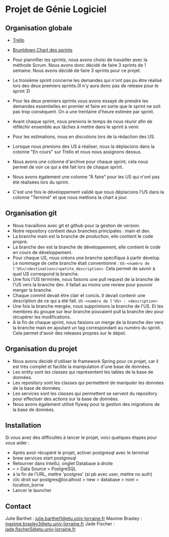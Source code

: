 # Projet de Génie Logiciel

## Organisation globale

- [Trello](https://trello.com/invite/espacedetravail99567008/ATTI49bfb43e7e76600b48407b52b617bc83340B516E)
- [Bruntdown Chart des sprints](https://docs.google.com/spreadsheets/d/12kLXkiJ2ryTRIxXRqjjd3rBuwMot19uwSo-VC-IIk34/edit?usp=sharing)

- Pour plannifier les sprints, nous avons choisi de travailler avec la méthode Scrum. Nous avons donc décidé de faire 3 sprints de 1 semaine. Nous avons décidé de faire 3 sprints pour ce projet.
- Le troisième sprint concerne les demandes qui n'ont pas pu être réalisé lors des deux premiers sprints.(Il n'y aura donc pas de release pour le sprint 3)
- Pour les deux premiers sprints vous avons essayé de prendre les demandes essentielles en premier et faire en sorte que le sprint ne soit pas trop conséquent. On a une trentaine d'heure estimée par sprint.
- Avant chaque sprint, nous prenions le temps de nous réunir afin de réfléchir ensemble aux tâches à mettre dans le sprint à venir.
- Pour les estimations, nous en discutions lors de la rédaction des US.
- Lorsque nous prenions des US à réaliser, nous la déplacions dans la colonne "En cours" sur Trello et nous nous assignons dessus.
- Nous avons une colonne d'archive pour chaque sprint, cela nous permet de voir ce qui a été fait lors de chaque sprint.
- Nous avons également une colonne "À faire" pour les US qui n'ont pas été réalisées lors du sprint.
- C'est une fois le développement validé que nous déplacions l'US dans la colonne "Terminé" et que nous mettions la chart à jour.

## Organisation git

- Nous travaillons avec git et github pour la gestion de version.
- Notre repository contient deux branches principales : main et dev.
- La branche main est la branche de production, elle contient le code propre.
- La branche dev est la branche de développement, elle contient le code en cours de développement.
- Pour chaque US, nous créons une branche spécifique à partir develop. Le nommage de cette branche était conventionné : `US-<numéro de l'US>/<destination>/<petite_description>`. Cela permet de savoir à quel US correspond la branche.
- Une fois l'US terminée, nous faisons une pull request de la branche de l'US vers la branche dev. Il fallait au moins une review pour pouvoir merger la branche.
- Chaque commit devait être clair et concis. Il devait contenir une description de ce qui a été fait. `US-<numéro de l'US> : <description>`
- Une fois la branche mergée, nous supprimions la branche de l'US. Et les membres du groupe sur leur branche pouvaient pull la branche dev pour récupérer les modifications.
- À la fin de chaque sprint, nous faisions un merge de la branche dev vers la branche main en ajoutant un tag correspondant au numéro du sprint. Cela permet d'avoir des releases propres sur le dépot.

## Organisation du projet

- Nous avons décidé d'utiliser le framework Spring pour ce projet, car il est très complet et facilite la manipulation d'une base de données.
- Les entity sont les classes qui représentent les tables de la base de données.
- Les repository sont les classes qui permettent de manipuler les données de la base de données.
- Les services sont les classes qui permettent se servent du repository pour effectuer des actions sur la base de données.
- Nous avons également utilisé flyway pour la gestion des migrations de la base de données.

## Installation

Si vous avez des difficultés à lancer le projet, voici quelques étapes pour vous aider :
- Après avoir récupéré le projet, activer postgresql avec le terminal
 - brew services start postgresql
- Retourner dans IntelliJ, onglet Database à droite
 - `+` > Data Source > PostgreSQL
 - à la fin de l'URL, mettre 'postgres' (si pb avec user, mettre no auth)
 - clic droit sur postgres@localhost > new > database > nom = location_borne
- Lancer le launcher

## Contact
Julie Barthet : julie.barthet1@etu.univ-lorraine.fr 
Maxime Brasley : maxime.brasley3@etu.univ-lorraine.fr
Jade Fischer : jade.fischer5@etu.univ-lorraine.fr